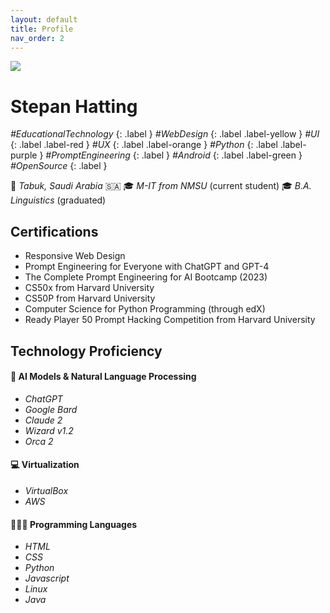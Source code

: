 ```yaml
---
layout: default
title: Profile
nav_order: 2
---
```

![](../../assets/images/ProfPic2023-framed-small.png)
# [](#Stepan-Hatting)Stepan Hatting
*#EducationalTechnology*
{: .label }
*#WebDesign*
{: .label .label-yellow }
*#UI*
{: .label .label-red }
*#UX*
{: .label .label-orange }
*#Python*
{: .label .label-purple }
*#PromptEngineering*
{: .label }
*#Android*
{: .label .label-green }
*#OpenSource*
{: .label }

📍 _Tabuk, Saudi Arabia_ 🇸🇦
🎓 _M-IT from NMSU_ (current student)
🎓 _B.A. Linguistics_ (graduated)

## [](#Certifications)Certifications
* Responsive Web Design
* Prompt Engineering for Everyone with ChatGPT and GPT-4
* The Complete Prompt Engineering for AI Bootcamp (2023)
* CS50x from Harvard University
* CS50P from Harvard University
* Computer Science for Python Programming (through edX)
* Ready Player 50 Prompt Hacking Competition from Harvard University

## [](#Proficiency)Technology Proficiency

#### [](#AI-Models)🤖 AI Models & Natural Language Processing
* _ChatGPT_
* _Google Bard_
* _Claude 2_
* _Wizard v1.2_
* _Orca 2_

#### [](#Virtualization)💻 Virtualization
* _VirtualBox_
* _AWS_

#### [](#Programming-Languages)🧑🏼‍💻 Programming Languages
* _HTML_
* _CSS_
* _Python_
* _Javascript_
* _Linux_
* _Java_
